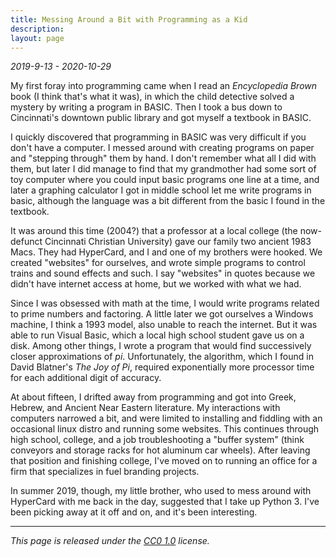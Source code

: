 ```yaml
---
title: Messing Around a Bit with Programming as a Kid
description:
layout: page
---
```


_2019-9-13 - 2020-10-29_

My first foray into programming came when I read an *Encyclopedia Brown* book (I think that's what it was), in which the child detective solved a mystery by writing a program in BASIC. Then I took a bus down to Cincinnati's downtown public library and got myself a textbook in BASIC.

I quickly discovered that programming in BASIC was very difficult if you don't have a computer. I messed around with creating programs on paper and "stepping through" them by hand. I don't remember what all I did with them, but later I did manage to find that my grandmother had some sort of toy computer where you could input basic programs one line at a time, and later a graphing calculator I got in middle school let me write programs in basic, although the language was a bit different from the basic I found in the textbook.

It was around this time (2004?) that a professor at a local college (the now-defunct Cincinnati Christian University) gave our family two ancient 1983 Macs. They had HyperCard, and I and one of my brothers were hooked. We created "websites" for ourselves, and wrote simple programs to control trains and sound effects and such. I say "websites" in quotes because we didn't have internet access at home, but we worked with what we had.

Since I was obsessed with math at the time, I would write programs related to prime numbers and factoring. A little later we got ourselves a Windows machine, I think a 1993 model, also unable to reach the internet. But it was able to run Visual Basic, which a local high school student gave us on a disk. Among other things, I wrote a program that would find successively closer approximations of *pi*. Unfortunately, the algorithm, which I found in David Blatner's *The Joy of Pi*, required exponentially more processor time for each additional digit of accuracy.

At about fifteen, I drifted away from programming and got into Greek, Hebrew, and Ancient Near Eastern literature. My interactions with computers narrowed a bit, and were limited to installing and fiddling with an occasional linux distro and running some websites. This continues through high school, college, and a job troubleshooting a "buffer system" (think conveyors and storage racks for hot aluminum car wheels). After leaving that position and finishing college, I've moved on to running an office for a firm that specializes in fuel branding projects.

In summer 2019, though, my little brother, who used to mess around with HyperCard with me back in the day, suggested that I take up Python 3. I've been picking away at it off and on, and it's been interesting.

---

_This page is released under the [CC0 1.0](https://creativecommons.org/publicdomain/zero/1.0/) license._

